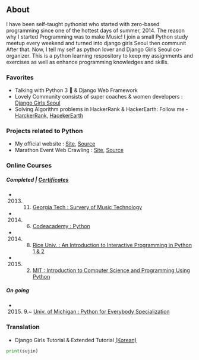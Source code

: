 ## About
I have been self-taught pythonist who started with zero-based programming since one of the hottest days of summer, 2014. The reason why I started Programming was to make Music! I join a small Python study meetup every weekend and turned into django girls Seoul then communit After that. Now, I tell my self as python lover and Django Girls Seoul co-organizer. This is a python learning respository to keep my assignments and exercises as well as enhance programming knowledges and skills.

### Favorites
- Talking with Python 3 :snake: & Django Web Framework
- Lovely Community consists of super coaches & women developers : [Django Girls Seoul](https://djangogirls.org/seoul/)
- Solving Algorithm problems in HackerRank & HackerEarth: Follow me - [HarckerRank](https://www.hackerrank.com/sujinlee), [HacekerEarth](https://www.hackerearth.com/@sujinlee.me)

### Projects related to Python 
- My official website : [Site](http://www.sujinlee.me/), [Source](https://github.com/sujinleeme/official-website)
- Marathon Event Web Crawling : [Site](http://www.sujinlee.me/marathon-event/), [Source](https://github.com/sujinleeme/official-website/tree/master/myrun)

### Online Courses
##### Completed | [Certificates](https://www.linkedin.com/in/leesujin)
- 2013. 11. [Georgia Tech : Survery of Music Technology](https://www.coursera.org/learn/music-technology)
- 2014. 6. [Codeacademy : Python](https://www.codecademy.com/learn/python)
- 2014. 8. [Rice Univ. : An Introduction to Interactive Programming in Python 1 & 2](https://www.coursera.org/course/interactivepython1)
- 2015. 2. [MIT : Introduction to Computer Science and Programming Using Python](https://www.edx.org/course/introduction-computer-science-mitx-6-00-1x-6)

##### On going
- 2015. 9.~ [Univ. of Michigan : Python for Everybody Specialization](https://www.coursera.org/specializations/python)

### Translation
- Django Girls Tutorial & Extended Tutorial [(Korean)](tutorial.djangogirls.org/ko)

```python
print(sujin)
```
